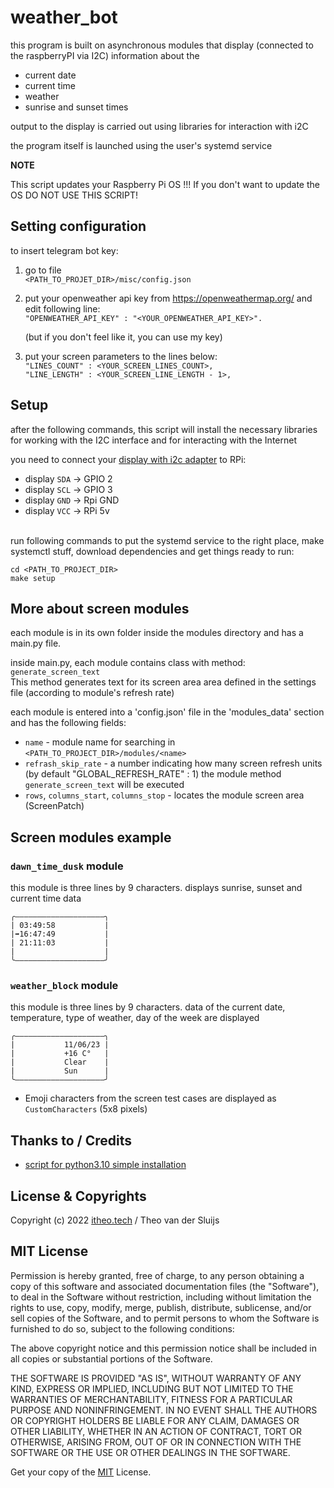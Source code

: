 # weather_bot

this program is built on asynchronous modules that display (connected to the raspberryPI via I2C) information about the 
* current date
* current time
* weather
* sunrise and sunset times

output to the display is carried out using libraries for interaction with i2C

the program itself is launched using the user's systemd service


**NOTE**

This script updates your Raspberry Pi OS !!! If you don't want to update the OS DO NOT USE THIS SCRIPT!


## Setting configuration
to insert telegram bot key:

1) go to file <br>
`<PATH_TO_PROJET_DIR>/misc/config.json`

2) put your openweather api key from https://openweathermap.org/ and edit following line: <br>
    `"OPENWEATHER_API_KEY" : "<YOUR_OPENWEATHER_API_KEY>".`

    (but if you don't feel like it, you can use my key)

3) put your screen parameters to the lines below:<br>
    `"LINES_COUNT" : <YOUR_SCREEN_LINES_COUNT>,`<br>
    `"LINE_LENGTH" : <YOUR_SCREEN_LINE_LENGTH - 1>,`

## Setup


after the following commands, this script will install the necessary libraries for working with the I2C interface and for interacting with the Internet



you need to connect your [display with i2c adapter](https://aliexpress.ru/item/1005001853905593.html?spm=a2g2w.productlist.search_results.1.13db1172pTCxgm&sku_id=12000017862865136) to RPi:
* display `SDA` -> GPIO 2
* display `SCL` -> GPIO 3
* display `GND` -> Rpi GND
* display `VCC` -> RPi 5v
<br><br>


run following commands to put the systemd service to the right place, make systemctl stuff, download dependencies and get things ready to run:

    cd <PATH_TO_PROJECT_DIR>
    make setup

## More about screen modules
each module is in its own folder inside the modules directory and has a main.py file.

inside main.py, each module contains class with method: <br>
`generate_screen_text`<br>
This method generates text for its screen area area defined in the settings file (according to module's refresh rate)

each module is entered into a 'config.json' file in the 'modules_data' section and has the following fields:
* `name` - module name for searching in `<PATH_TO_PROJECT_DIR>/modules/<name>`
* `refrash_skip_rate` - a number indicating how many screen refresh units (by default "GLOBAL_REFRESH_RATE" : 1) the module method `generate_screen_text` will be executed
* `rows`, `columns_start`, `columns_stop` - locates the module screen area (ScreenPatch)

## Screen modules example
### `dawn_time_dusk` module
this module is three lines by 9 characters. displays sunrise, sunset and current time data
```
╭――――――――――――――――――――╮
| 03:49:58           |
|➡️16:47:49           |
| 21:11:03           |
|                    |
╰――――――――――――――――――――╯
```

### `weather_block` module
this module is three lines by 9 characters. data of the current date, temperature, type of weather, day of the week are displayed
```
╭――――――――――――――――――――╮
|           11/06/23 |
|           +16 C°   |
|           Clear    |
|           Sun      |
╰――――――――――――――――――――╯
```

* Emoji characters from the screen test cases are displayed as `CustomCharacters` (5x8 pixels)

## Thanks to / Credits

* [script for python3.10 simple installation](https://github.com/tvdsluijs/sh-python-installer)

## License & Copyrights

Copyright (c) 2022 [itheo.tech](https://itheo.tech/) / Theo van der Sluijs

## MIT License

Permission is hereby granted, free of charge, to any person obtaining a copy of this software and associated documentation files (the "Software"), to deal in the Software without restriction, including without limitation the rights to use, copy, modify, merge, publish, distribute, sublicense, and/or sell copies of the Software, and to permit persons to whom the Software is furnished to do so, subject to the following conditions:

The above copyright notice and this permission notice shall be included in all copies or substantial portions of the Software.

THE SOFTWARE IS PROVIDED "AS IS", WITHOUT WARRANTY OF ANY KIND, EXPRESS OR IMPLIED, INCLUDING BUT NOT LIMITED TO THE WARRANTIES OF MERCHANTABILITY, FITNESS FOR A PARTICULAR PURPOSE AND NONINFRINGEMENT. IN NO EVENT SHALL THE AUTHORS OR COPYRIGHT HOLDERS BE LIABLE FOR ANY CLAIM, DAMAGES OR OTHER LIABILITY, WHETHER IN AN ACTION OF CONTRACT, TORT OR OTHERWISE, ARISING FROM, OUT OF OR IN CONNECTION WITH THE SOFTWARE OR THE USE OR OTHER DEALINGS IN THE SOFTWARE.

Get your copy of the [MIT](https://choosealicense.com/licenses/mit/) License.